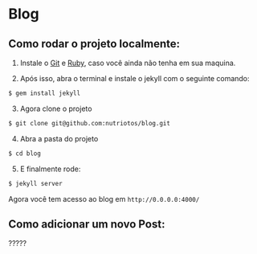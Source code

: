 # Blog

## Como rodar o projeto localmente:

1. Instale o [Git](http://git-scm.com/downloads) e [Ruby](http://www.ruby-lang.org/pt/downloads/), caso você ainda não tenha em sua maquina.

2. Após isso, abra o terminal e instale o jekyll com o seguinte comando:

  ```sh
  $ gem install jekyll
  ```

3. Agora clone o projeto

  ```sh
  $ git clone git@github.com:nutriotos/blog.git
  ```

4. Abra a pasta do projeto

  ```sh
  $ cd blog
  ```

5. E finalmente rode:

  ```sh
  $ jekyll server
  ```

Agora você tem acesso ao blog em `http://0.0.0.0:4000/`

## Como adicionar um novo Post:

?????
